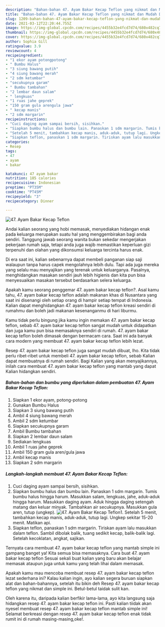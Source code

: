 ```yaml
---
description: "Bahan-bahan 47. Ayam Bakar Kecap Teflon yang nikmat dan Mudah Dibuat"
title: "Bahan-bahan 47. Ayam Bakar Kecap Teflon yang nikmat dan Mudah Dibuat"
slug: 1209-bahan-bahan-47-ayam-bakar-kecap-teflon-yang-nikmat-dan-mudah-dibuat
date: 2021-03-12T22:20:44.755Z
image: https://img-global.cpcdn.com/recipes/4455b32e4fcd7d74/680x482cq70/47-ayam-bakar-kecap-teflon-foto-resep-utama.jpg
thumbnail: https://img-global.cpcdn.com/recipes/4455b32e4fcd7d74/680x482cq70/47-ayam-bakar-kecap-teflon-foto-resep-utama.jpg
cover: https://img-global.cpcdn.com/recipes/4455b32e4fcd7d74/680x482cq70/47-ayam-bakar-kecap-teflon-foto-resep-utama.jpg
author: Sophia Gill
ratingvalue: 3.9
reviewcount: 4
recipeingredient:
- "1 ekor ayam potongpotong"
- " Bumbu Halus"
- "3 siung bawang putih"
- "4 siung bawang merah"
- "2 sdm ketumbar"
- "secukupnya garam"
- " Bumbu tambahan"
- "2 lembar daun salam"
- " lengkuas"
- "1 ruas jahe geprek"
- "150 gram gula arengula jawa"
- " kecap manis"
- "2 sdm margarin"
recipeinstructions:
- "Cuci daging ayam sampai bersih, sisihkan."
- "Siapkan bumbu halus dan bumbu lain. Panaskan 1 sdm margarin. Tumis bumbu halus hingga harum. Masukkan salam, lengkuas, jahe, aduk-aduk hingga harum. Masukkan daging ayam. Aduk hingga daging setengah matang dan keluar minyak. Tambahkan air secukupnya. Masukkan gula aren, tutup (ungkep)."
- "Setelah 5 menit, tambahkan kecap manis, aduk-aduk, tutup lagi. Ungkep sekitar 15-20 menit. Matikan api."
- "Siapkan teflon, panaskan 1 sdm margarin. Tiriskan ayam lalu masukkan dalam teflon. Sambil dibolak balik, tuang sedikit kecap, balik-balik lagi. Setelah kecoklatan, angkat, sajikan."
categories:
- Resep
tags:
- 47
- ayam
- bakar

katakunci: 47 ayam bakar 
nutrition: 185 calories
recipecuisine: Indonesian
preptime: "PT35M"
cooktime: "PT45M"
recipeyield: "3"
recipecategory: Dinner

---
```



![47. Ayam Bakar Kecap Teflon](https://img-global.cpcdn.com/recipes/4455b32e4fcd7d74/680x482cq70/47-ayam-bakar-kecap-teflon-foto-resep-utama.jpg)

Andai kalian seorang yang hobi memasak, menyediakan hidangan enak pada keluarga merupakan suatu hal yang menggembirakan bagi anda sendiri. Tanggung jawab seorang  wanita bukan sekedar mengerjakan pekerjaan rumah saja, tetapi anda juga wajib memastikan keperluan gizi terpenuhi dan olahan yang dikonsumsi keluarga tercinta harus enak.

Di era  saat ini, kalian sebenarnya dapat membeli panganan siap saji walaupun tanpa harus capek mengolahnya lebih dulu. Tapi ada juga mereka yang selalu mau menyajikan yang terenak untuk keluarganya. Pasalnya, menghidangkan masakan sendiri jauh lebih higienis dan kita pun bisa menyesuaikan masakan tersebut berdasarkan selera keluarga. 



Apakah kamu seorang penggemar 47. ayam bakar kecap teflon?. Asal kamu tahu, 47. ayam bakar kecap teflon adalah makanan khas di Nusantara yang saat ini disenangi oleh setiap orang di hampir setiap tempat di Indonesia. Kalian dapat menghidangkan 47. ayam bakar kecap teflon kreasi sendiri di rumahmu dan boleh jadi makanan kesenanganmu di hari liburmu.

Kamu tidak perlu bingung jika kamu ingin memakan 47. ayam bakar kecap teflon, sebab 47. ayam bakar kecap teflon sangat mudah untuk didapatkan dan juga kamu pun bisa memasaknya sendiri di rumah. 47. ayam bakar kecap teflon boleh dimasak dengan bermacam cara. Saat ini ada banyak cara modern yang membuat 47. ayam bakar kecap teflon lebih lezat.

Resep 47. ayam bakar kecap teflon juga sangat mudah dibuat, lho. Kita tidak perlu ribet-ribet untuk membeli 47. ayam bakar kecap teflon, sebab Kalian dapat membuatnya di rumah sendiri. Bagi Kalian yang akan menyajikannya, inilah cara membuat 47. ayam bakar kecap teflon yang mantab yang dapat Kalian hidangkan sendiri.

<!--inarticleads1-->

##### Bahan-bahan dan bumbu yang diperlukan dalam pembuatan 47. Ayam Bakar Kecap Teflon:

1. Siapkan 1 ekor ayam, potong-potong
1. Gunakan  Bumbu Halus
1. Siapkan 3 siung bawang putih
1. Ambil 4 siung bawang merah
1. Ambil 2 sdm ketumbar
1. Siapkan secukupnya garam
1. Ambil  Bumbu tambahan
1. Siapkan 2 lembar daun salam
1. Sediakan  lengkuas
1. Ambil 1 ruas jahe geprek
1. Ambil 150 gram gula aren/gula jawa
1. Ambil  kecap manis
1. Siapkan 2 sdm margarin




<!--inarticleads2-->

##### Langkah-langkah membuat 47. Ayam Bakar Kecap Teflon:

1. Cuci daging ayam sampai bersih, sisihkan.
1. Siapkan bumbu halus dan bumbu lain. Panaskan 1 sdm margarin. Tumis bumbu halus hingga harum. Masukkan salam, lengkuas, jahe, aduk-aduk hingga harum. Masukkan daging ayam. Aduk hingga daging setengah matang dan keluar minyak. Tambahkan air secukupnya. Masukkan gula aren, tutup (ungkep).
<img src="https://img-global.cpcdn.com/steps/c9ad09852e86cb4e/160x128cq70/47-ayam-bakar-kecap-teflon-langkah-memasak-2-foto.jpg" alt="47. Ayam Bakar Kecap Teflon">1. Setelah 5 menit, tambahkan kecap manis, aduk-aduk, tutup lagi. Ungkep sekitar 15-20 menit. Matikan api.
1. Siapkan teflon, panaskan 1 sdm margarin. Tiriskan ayam lalu masukkan dalam teflon. Sambil dibolak balik, tuang sedikit kecap, balik-balik lagi. Setelah kecoklatan, angkat, sajikan.




Ternyata cara membuat 47. ayam bakar kecap teflon yang mantab simple ini gampang banget ya! Kita semua bisa memasaknya. Cara buat 47. ayam bakar kecap teflon Sesuai sekali buat kalian yang baru akan belajar memasak ataupun juga untuk kamu yang telah lihai dalam memasak.

Apakah kamu mau mencoba membuat resep 47. ayam bakar kecap teflon lezat sederhana ini? Kalau kalian ingin, ayo kalian segera buruan siapkan alat dan bahan-bahannya, setelah itu bikin deh Resep 47. ayam bakar kecap teflon yang nikmat dan simple ini. Betul-betul taidak sulit kan. 

Oleh karena itu, daripada kalian berfikir lama-lama, ayo kita langsung saja hidangkan resep 47. ayam bakar kecap teflon ini. Pasti kalian tiidak akan nyesel membuat resep 47. ayam bakar kecap teflon mantab simple ini! Selamat berkreasi dengan resep 47. ayam bakar kecap teflon enak tidak rumit ini di rumah masing-masing,oke!.

